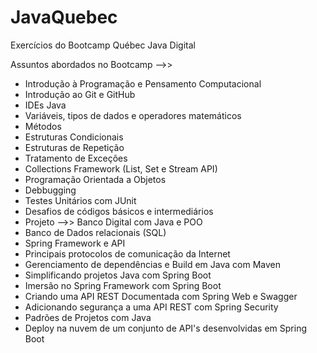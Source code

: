 # JavaQuebec
Exercícios do Bootcamp Québec Java Digital

Assuntos abordados no Bootcamp -->> 

- Introdução à Programação e Pensamento Computacional
- Introdução ao Git e GitHub
- IDEs Java
- Variáveis, tipos de dados e operadores matemáticos
- Métodos
- Estruturas Condicionais
- Estruturas de Repetição
- Tratamento de Exceções
- Collections Framework (List, Set e Stream API)
- Programação Orientada a Objetos
- Debbugging
- Testes Unitários com JUnit
- Desafios de códigos básicos e intermediários
- Projeto -->> Banco Digital com Java e POO
- Banco de Dados relacionais (SQL)
- Spring Framework e API
- Principais protocolos de comunicação da Internet
- Gerenciamento de dependências e Build em Java com Maven
- Simplificando projetos Java com Spring Boot
- Imersão no Spring Framework com Spring Boot
- Criando uma API REST Documentada com Spring Web e Swagger
- Adicionando segurança a uma API REST com Spring Security
- Padrões de Projetos com Java
- Deploy na nuvem de um conjunto de API's desenvolvidas em Spring Boot
